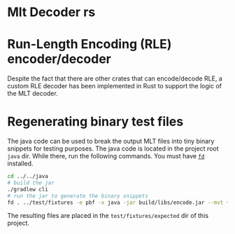 # Mlt Decoder rs

# Run-Length Encoding (RLE) encoder/decoder
Despite the fact that there are other crates that can encode/decode RLE, a custom RLE decoder has been implemented in Rust to support the logic of the MLT decoder.

# Regenerating binary test files
The java code can be used to break the output MLT files into tiny binary snippets for testing purposes. The java code is located in the project root `java` dir. While there, run the following commands. You must have [`fd`](https://github.com/sharkdp/fd) installed.

```bash
cd ../../java
# build the jar
./gradlew cli
# run the jar to generate the binary snippets
fd . ../test/fixtures -e pbf -x java -jar build/libs/encode.jar --mvt {} --mlt $(tmp='{.}'; echo ${tmp/\/fixtures\///expected/}).mvt --rawstreams --tessellate --outlines \* --verbose
```

The resulting files are placed in the `test/fixtures/expected` dir of this project.
